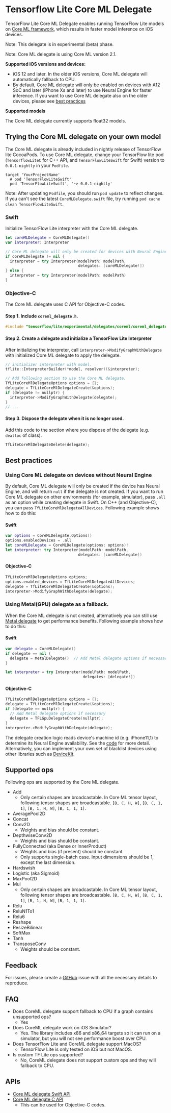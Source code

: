 # Tensorflow Lite Core ML Delegate

TensorFlow Lite Core ML Delegate enables running TensorFlow Lite models on
[Core ML framework](https://developer.apple.com/documentation/coreml), which
results in faster model inference on iOS devices.

Note: This delegate is in experimental (beta) phase.

Note: Core ML delegate is using Core ML version 2.1.

**Supported iOS versions and devices:**

- iOS 12 and later. In the older iOS versions, Core ML delegate will
  automatically fallback to CPU.
- By default, Core ML delegate will only be enabled on devices with A12 SoC and
  later (iPhone Xs and later) to use Neural Engine for faster inference. If you
  want to use Core ML delegate also on the older devices, please see
  [best practices](#best-practices)

**Supported models**

The Core ML delegate currently supports float32 models.

## Trying the Core ML delegate on your own model

The Core ML delegate is already included in nightly release of TensorFlow lite
CocoaPods. To use Core ML delegate, change your TensorFlow lite pod
(`TensorflowLiteC` for C++ API, and `TensorFlowLiteSwift` for Swift) version to
`0.0.1-nightly` in your `Podfile`.

```
target 'YourProjectName'
  # pod 'TensorFlowLiteSwift'
  pod 'TensorFlowLiteSwift', '~> 0.0.1-nightly'
```

Note: After updating `Podfile`, you should run `pod update` to reflect changes.
If you can't see the latest `CoreMLDelegate.swift` file, try running
`pod cache clean TensorFlowLiteSwift`.

### Swift

Initialize TensorFlow Lite interpreter with the Core ML delegate.

```swift
let coreMLDelegate = CoreMLDelegate()
var interpreter: Interpreter

// Core ML delegate will only be created for devices with Neural Engine
if coreMLDelegate != nil {
  interpreter = try Interpreter(modelPath: modelPath,
                                delegates: [coreMLDelegate!])
} else {
  interpreter = try Interpreter(modelPath: modelPath)
}
```

### Objective-C

The Core ML delegate uses C API for Objective-C codes.

#### Step 1. Include `coreml_delegate.h`.

```objectivec
#include "tensorflow/lite/experimental/delegates/coreml/coreml_delegate.h"
```

#### Step 2. Create a delegate and initialize a TensorFlow Lite Interpreter

After initializing the interpreter, call `interpreter->ModifyGraphWithDelegate`
with initialized Core ML delegate to apply the delegate.

```objectivec
// initializer interpreter with model.
tflite::InterpreterBuilder(*model, resolver)(&interpreter);

// Add following section to use the Core ML delegate.
TfLiteCoreMlDelegateOptions options = {};
delegate = TfLiteCoreMlDelegateCreate(&options);
if (delegate != nullptr) {
  interpreter->ModifyGraphWithDelegate(delegate);
}
// ...
```

#### Step 3. Dispose the delegate when it is no longer used.

Add this code to the section where you dispose of the delegate (e.g. `dealloc`
of class).

```objectivec
TfLiteCoreMlDelegateDelete(delegate);
```

## Best practices

### Using Core ML delegate on devices without Neural Engine

By default, Core ML delegate will only be created if the device has Neural
Engine, and will return `null` if the delegate is not created. If you want to
run Core ML delegate on other environments (for example, simulator), pass `.all`
as an option while creating delegate in Swift. On C++ (and Objective-C), you can
pass `TfLiteCoreMlDelegateAllDevices`. Following example shows how to do this:

#### Swift

```swift
var options = CoreMLDelegate.Options()
options.enabledDevices = .all
let coreMLDelegate = CoreMLDelegate(options: options)!
let interpreter: try Interpreter(modelPath: modelPath,
                                delegates: [coreMLDelegate])
```

#### Objective-C

```objectivec
TfLiteCoreMlDelegateOptions options;
options.enabled_devices = TfLiteCoreMlDelegateAllDevices;
delegate = TfLiteCoreMlDelegateCreate(&options);
interpreter->ModifyGraphWithDelegate(delegate);
```

### Using Metal(GPU) delegate as a fallback.

When the Core ML delegate is not created, alternatively you can still use
[Metal delegate](https://www.tensorflow.org/lite/performance/gpu#ios) to get
performance benefits. Following example shows how to do this:

#### Swift

```swift
var delegate = CoreMLDelegate()
if delegate == nil {
  delegate = MetalDelegate()  // Add Metal delegate options if necessary.
}

let interpreter = try Interpreter(modelPath: modelPath,
                                  delegates: [delegate!])
```

#### Objective-C

```objectivec
TfLiteCoreMlDelegateOptions options = {};
delegate = TfLiteCoreMlDelegateCreate(&options);
if (delegate == nullptr) {
  // Add Metal delegate options if necessary
  delegate = TFLGpuDelegateCreate(nullptr);
}
interpreter->ModifyGraphWithDelegate(delegate);
```

The delegate creation logic reads device's machine id (e.g. iPhone11,1) to
determine its Neural Engine availability. See the
[code](https://github.com/tensorflow/tensorflow/blob/master/tensorflow/lite/experimental/delegates/coreml/coreml_delegate.mm)
for more detail. Alternatively, you can implement your own set of blacklist
devices using other libraries such as
[DeviceKit](https://github.com/devicekit/DeviceKit).

## Supported ops

Following ops are supported by the Core ML delegate.

- Add
  - Only certain shapes are broadcastable. In Core ML tensor layout, following
    tensor shapes are broadcastable. `[B, C, H, W]`, `[B, C, 1, 1]`,
    `[B, 1, H, W]`, `[B, 1, 1, 1]`.
- AveragePool2D
- Concat
- Conv2D
  - Weights and bias should be constant.
- DepthwiseConv2D
  - Weights and bias should be constant.
- FullyConnected (aka Dense or InnerProduct)
  - Weights and bias (if present) should be constant.
  - Only supports single-batch case. Input dimensions should be 1, except the
    last dimension.
- Hardswish
- Logistic (aka Sigmoid)
- MaxPool2D
- Mul
  - Only certain shapes are broadcastable. In Core ML tensor layout, following
    tensor shapes are broadcastable. `[B, C, H, W]`, `[B, C, 1, 1]`,
    `[B, 1, H, W]`, `[B, 1, 1, 1]`.
- Relu
- ReluN1To1
- Relu6
- Reshape
- ResizeBilinear
- SoftMax
- Tanh
- TransposeConv
  - Weights should be constant.

## Feedback

For issues, please create a
[GitHub](https://github.com/tensorflow/tensorflow/issues/new?template=50-other-issues.md)
issue with all the necessary details to reproduce.

## FAQ

- Does CoreML delegate support fallback to CPU if a graph contains unsupported
  ops?
  - Yes
- Does CoreML delegate work on iOS Simulator?
  - Yes. The library includes x86 and x86_64 targets so it can run on a
    simulator, but you will not see performance boost over CPU.
- Does TensorFlow Lite and CoreML delegate support MacOS?
  - TensorFlow Lite is only tested on iOS but not MacOS.
- Is custom TF Lite ops supported?
  - No, CoreML delegate does not support custom ops and they will fallback to
    CPU.

## APIs

- [Core ML delegate Swift API](https://github.com/tensorflow/tensorflow/blob/master/tensorflow/lite/experimental/swift/Sources/CoreMLDelegate.swift)
- [Core ML delegate C API](https://github.com/tensorflow/tensorflow/blob/master/tensorflow/lite/experimental/delegates/coreml/coreml_delegate.h)
  - This can be used for Objective-C codes.
